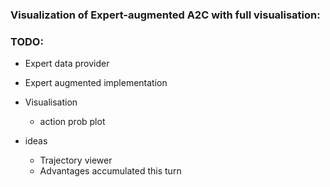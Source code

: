 ### Visualization of Expert-augmented A2C with full visualisation:


### TODO:
- Expert data provider
- Expert augmented implementation
- Visualisation
    * action prob plot

- ideas
    * Trajectory viewer
    * Advantages accumulated this turn

